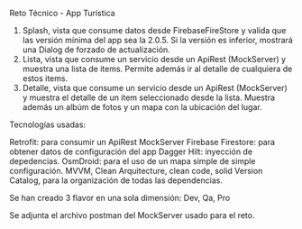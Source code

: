 Reto Técnico - App Turística

1. Splash, vista que consume datos desde FirebaseFireStore y valida que las versión mínima del app sea la 2.0.5. Si la versión es inferior, mostrará una Dialog de forzado de actualización.
2. Lista, vista que consume un servicio desde un ApiRest (MockServer) y muestra una lista de items. Permite además ir al detalle de cualquiera de estos items.
3. Detalle, vista que consume un servicio desde un ApiRest (MockServer) y muestra el detalle de un item seleccionado desde la lista. Muestra además un albúm de fotos y un mapa con la ubicación del lugar.

Tecnologías usadas:

Retrofit: para consumir un ApiRest MockServer
Firebase Firestore: para obtener datos de configuración del app
Dagger Hilt: inyección de depedencias.
OsmDroid: para el uso de un mapa simple de simple configuración.
MVVM, Clean Arquitecture, clean code, solid
Version Catalog, para la organización de todas las dependencias.

Se han creado 3 flavor en una sola dimensión: Dev, Qa, Pro

Se adjunta el archivo postman del MockServer usado para el reto.



